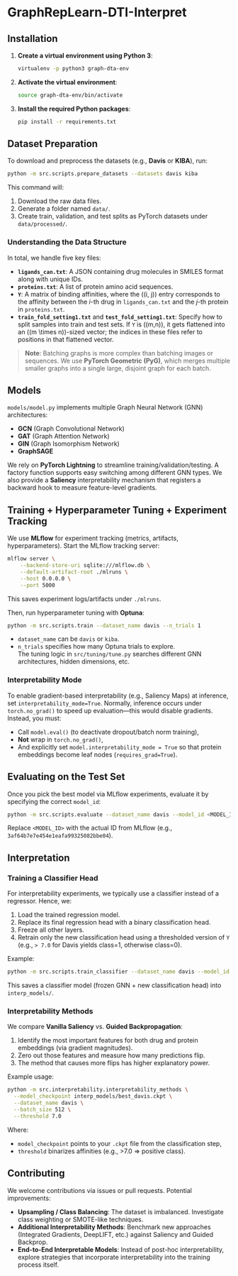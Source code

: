 # GraphRepLearn-DTI-Interpret

## Installation

1. **Create a virtual environment using Python 3**:
   ```bash
   virtualenv -p python3 graph-dta-env
   ```
2. **Activate the virtual environment**:
   ```bash
   source graph-dta-env/bin/activate
   ```
3. **Install the required Python packages**:
   ```bash
   pip install -r requirements.txt
   ```

## Dataset Preparation

To download and preprocess the datasets (e.g., **Davis** or **KIBA**), run:
```bash
python -m src.scripts.prepare_datasets --datasets davis kiba
```
This command will:
1. Download the raw data files.
2. Generate a folder named `data/`.
3. Create train, validation, and test splits as PyTorch datasets under `data/processed/`.

### Understanding the Data Structure

In total, we handle five key files:

- **`ligands_can.txt`**: A JSON containing drug molecules in SMILES format along with unique IDs.
- **`proteins.txt`**: A list of protein amino acid sequences.
- **`Y`**: A matrix of binding affinities, where the \((i, j)\) entry corresponds to the affinity between the *i*-th drug in `ligands_can.txt` and the *j*-th protein in `proteins.txt`.
- **`train_fold_setting1.txt`** and **`test_fold_setting1.txt`**: Specify how to split samples into train and test sets. If `Y` is \((m,n)\), it gets flattened into an \((m \times n)\)-sized vector; the indices in these files refer to positions in that flattened vector.

> **Note**: Batching graphs is more complex than batching images or sequences. We use **PyTorch Geometric (PyG)**, which merges multiple smaller graphs into a single large, disjoint graph for each batch.

## Models

`models/model.py` implements multiple Graph Neural Network (GNN) architectures:

- **GCN** (Graph Convolutional Network)
- **GAT** (Graph Attention Network)
- **GIN** (Graph Isomorphism Network)
- **GraphSAGE**

We rely on **PyTorch Lightning** to streamline training/validation/testing. A factory function supports easy switching among different GNN types. We also provide a **Saliency** interpretability mechanism that registers a backward hook to measure feature-level gradients.

## Training + Hyperparameter Tuning + Experiment Tracking

We use **MLflow** for experiment tracking (metrics, artifacts, hyperparameters). Start the MLflow tracking server:

```bash
mlflow server \
    --backend-store-uri sqlite:///mlflow.db \
    --default-artifact-root ./mlruns \
    --host 0.0.0.0 \
    --port 5000
```
This saves experiment logs/artifacts under `./mlruns`.

Then, run hyperparameter tuning with **Optuna**:
```bash
python -m src.scripts.train --dataset_name davis --n_trials 1
```
- `dataset_name` can be `davis` or `kiba`.
- `n_trials` specifies how many Optuna trials to explore.  
The tuning logic in `src/tuning/tune.py` searches different GNN architectures, hidden dimensions, etc.

### Interpretability Mode

To enable gradient-based interpretability (e.g., Saliency Maps) at inference, set `interpretability_mode=True`. Normally, inference occurs under `torch.no_grad()` to speed up evaluation—this would disable gradients. Instead, you must:

- Call `model.eval()` (to deactivate dropout/batch norm training),
- **Not** wrap in `torch.no_grad()`,
- And explicitly set `model.interpretability_mode = True` so that protein embeddings become leaf nodes (`requires_grad=True`).

## Evaluating on the Test Set

Once you pick the best model via MLflow experiments, evaluate it by specifying the correct `model_id`:
```bash
python -m src.scripts.evaluate --dataset_name davis --model_id <MODEL_ID>
```
Replace `<MODEL_ID>` with the actual ID from MLflow (e.g., `3af64b7e7e454e1eafa99325082bbe04`).

## Interpretation

### Training a Classifier Head

For interpretability experiments, we typically use a classifier instead of a regressor. Hence, we:

1. Load the trained regression model.
2. Replace its final regression head with a binary classification head.
3. Freeze all other layers.
4. Retrain only the new classification head using a thresholded version of `Y` (e.g., `> 7.0` for Davis yields class=1, otherwise class=0).

Example:
```bash
python -m src.scripts.train_classifier --dataset_name davis --model_id <MODEL_ID>
```
This saves a classifier model (frozen GNN + new classification head) into `interp_models/`.

### Interpretability Methods

We compare **Vanilla Saliency** vs. **Guided Backpropagation**:

1. Identify the most important features for both drug and protein embeddings (via gradient magnitudes).
2. Zero out those features and measure how many predictions flip.
3. The method that causes more flips has higher explanatory power.

Example usage:
```bash
python -m src.interpretability.interpretability_methods \
  --model_checkpoint interp_models/best_davis.ckpt \
  --dataset_name davis \
  --batch_size 512 \
  --threshold 7.0
```
Where:
- `model_checkpoint` points to your `.ckpt` file from the classification step,
- `threshold` binarizes affinities (e.g., >7.0 => positive class).

## Contributing

We welcome contributions via issues or pull requests. Potential improvements:

- **Upsampling / Class Balancing**: The dataset is imbalanced. Investigate class weighting or SMOTE-like techniques.
- **Additional Interpretability Methods**: Benchmark new approaches (Integrated Gradients, DeepLIFT, etc.) against Saliency and Guided Backprop.
- **End-to-End Interpretable Models**: Instead of post-hoc interpretability, explore strategies that incorporate interpretability into the training process itself.
